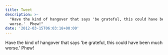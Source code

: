 ```yaml
---
title: Tweet
description: >-
  "Have the kind of hangover that says 'be grateful, this could have been much
  worse.'  Phew!"
date: '2012-03-15T06:03:18+00:00'
---
```

Have the kind of hangover that says 'be grateful, this could have been much worse.'  Phew!
